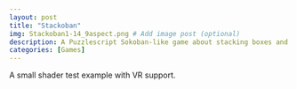```yaml
---
layout: post
title: "Stackoban"
img: Stackoban1-14_9aspect.png # Add image post (optional)
description: A Puzzlescript Sokoban-like game about stacking boxes and pushing them over.
categories: [Games]
---
```

A small shader test example with VR support.
